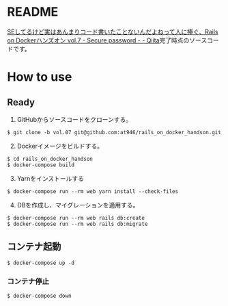 # README
[SEしてるけど実はあんまりコード書いたことないんだよねって人に捧ぐ、Rails on Dockerハンズオン vol.7 - Secure password - - Qiita](https://qiita.com/at-946/items/2d682baf5d9aaac56587)完了時点のソースコードです。

# How to use
## Ready
1. GitHubからソースコードをクローンする。

```
$ git clone -b vol.07 git@github.com:at946/rails_on_docker_handson.git
```

2. Dockerイメージをビルドする。

```
$ cd rails_on_docker_handson
$ docker-compose build
```

3. Yarnをインストールする

```
$ docker-compose run --rm web yarn install --check-files
```

4. DBを作成し、マイグレーションを適用する。

```
$ docker-compose run --rm web rails db:create
$ docker-compose run --rm web rails db:migrate
```

## コンテナ起動
```
$ docker-compose up -d
```

### コンテナ停止
```
$ docker-compose down
```
